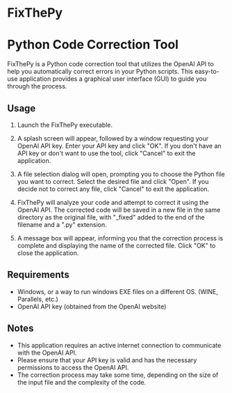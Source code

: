 FixThePy
=================
Python Code Correction Tool
=================

FixThePy is a Python code correction tool that utilizes the OpenAI API to help you automatically correct errors in your Python scripts. This easy-to-use application provides a graphical user interface (GUI) to guide you through the process.

Usage
-----

1. Launch the FixThePy executable.

2. A splash screen will appear, followed by a window requesting your OpenAI API key. Enter your API key and click "OK". If you don't have an API key or don't want to use the tool, click "Cancel" to exit the application.

3. A file selection dialog will open, prompting you to choose the Python file you want to correct. Select the desired file and click "Open". If you decide not to correct any file, click "Cancel" to exit the application.

4. FixThePy will analyze your code and attempt to correct it using the OpenAI API. The corrected code will be saved in a new file in the same directory as the original file, with "_fixed" added to the end of the filename and a ".py" extension.

5. A message box will appear, informing you that the correction process is complete and displaying the name of the corrected file. Click "OK" to close the application.

Requirements
------------

- Windows, or a way to run windows EXE files on a different OS. (WINE, Parallels, etc.)
- OpenAI API key (obtained from the OpenAI website)

Notes
-----

- This application requires an active internet connection to communicate with the OpenAI API.
- Please ensure that your API key is valid and has the necessary permissions to access the OpenAI API.
- The correction process may take some time, depending on the size of the input file and the complexity of the code.
